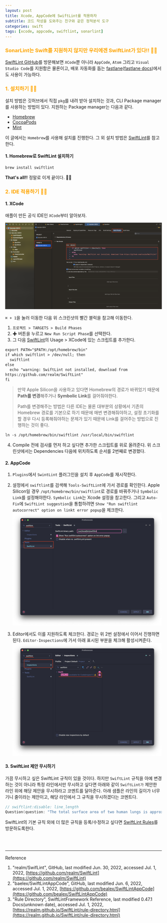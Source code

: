 ```yaml
---
layout: post
title: Xcode, AppCode에 SwiftLint를 적용하자
subtitle: 코드 작성을 도와주는 친구와 같은 정적분석 도구
categories: swift
tags: [xcode, appcode, swiftlint, sonarlint]
---
```


### <span style="color: orange">SonarLint는 Swift를 지원하지 않지만 우리에겐 SwiftLint가 있다!! 👩‍💻</span>

[SwiftLint GitHub](https://github.com/realm/SwiftLint)를 방문해보면 `XCode`뿐 아니라 `AppCode`, `Atom` 그리고 `Visual Studio Code`를 지원함은 물론이고, 배포 자동화를 돕는 [fastlane](https://fastlane.tools)([fastlane docs](https://docs.fastlane.tools))에서도 사용이 가능하다.

### <span style="color: orange">1. 설치하기 👩‍💻</span>
설치 방법은 깃허브에서 직접 `pkg`를 내려 받아 설치하는 것과, CLI Package manager를 사용하는 방법이 있다.
지원하는 Package manager는 다음과 같다.

* [Homebrew](https://brew.sh/index_ko)
* [CocoaPods](https://cocoapods.org)
* [Mint](https://github.com/yonaskolb/mint)

이 글에서는 `Homebrew`를 사용해 설치를 진행한다. 그 외 설치 방법은 [SwiftLint](https://github.com/realm/SwiftLint)를 참고한다.

#### 1. Homebrew로 SwiftLint 설치하기
```shell
brew install swiftlint
```

**That's all!!**
정말로 이게 끝이다. 🤣🤣

### <span style="color: orange">2. IDE 적용하기 👩‍💻</span>

#### 1. XCode
애플이 만든 공식 IDE인 `XCode`부터 알아보자.

![SwiftLint-XCode](/assets/images/posts/2022-07-01-let's-apply-swiftlint-on-my-project/SwiftLint-XCode.png)

`⌘ + 1`을 눌러 이동한 다음 위 스크린샷의 빨간 블럭을 참고해 이동한다.
1. `프로젝트 > TARGETS > Build Phases`
2. ✚ 버튼을 누르고 `New Run Script Phase`를 선택한다.
3. 그 다음 [SwiftLint](https://github.com/realm/SwiftLint)의 Usage > XCode에 있는 스크립트를 추가한다.
```shell
export PATH="$PATH:/opt/homebrew/bin"
if which swiftlint > /dev/null; then
  swiftlint
else
  echo "warning: SwiftLint not installed, download from https://github.com/realm/SwiftLint"
fi
```
> 만약 Apple Silicon을 사용하고 있다면 Homebrew의 경로가 바뀌었기 때문에 **Path를 변경**해주거나 **Symbolic Link**를 걸어줘야한다.  
>
> Path를 변경해주는 방법은 다른 IDE는 물론 대부분의 상황에서 기존의 Homebrew 경로를 기본으로 하기 때문에 매번 변경해줘야하고, 설정 초기화를 할 경우 다시 등록해줘야하는 문제가 있기 때문에 Link를 걸어주는 방법으로 진행하는 것이 좋다.
```shell
ln -s /opt/homebrew/bin/swiftlint /usr/local/bin/swiftlint
```
  4. Compile 전에 검사를 먼저 하고 싶다면 추가한 스크립트를 위로 올려준다. 위 스크린샷에서는 Dependencies 다음에 위치하도록 순서를 2번째로 변경했다.


#### 2. AppCode

1. `Plugins`에서 `SwintLint` 플러그인을 설치 후 `AppCode`를 재시작한다.
2. 설정에서 `swiftlint`를 검색해 `Tools-SwiftLint`에 가서 경로를 확인한다.
Apple Silicon일 경우 `/opt/homebrew/bin/swiftlint`로 경로를 바꿔주거나 `Symbolic Link`를 설정해야한다. `Symbolic Link`는 Xcode 설정을 참고한다.
그리고 `Auto-Fix`에 `SwiftLint suggestion`을 통합하려면 `Show "Run swiftlint autocorrect" option on linkt error popup`을 체크한다.
![SwiftLint-AppCode-1](/assets/images/posts/2022-07-01-let's-apply-swiftlint-on-my-project/SwiftLint-AppCode-1.png)

3. Editor에서도 이를 지원하도록 체크한다.
경로는 위 2번 설정에서 이어서 진행하면 된다. `Editor-Inspections`에 가서 아래 표시된 부분을 체크해 활성시켜준다.
![SwiftLint-AppCode-2](/assets/images/posts/2022-07-01-let's-apply-swiftlint-on-my-project/SwiftLint-AppCode-2.png)


#### 3. SwiftLint 제안 무시하기

가끔 무시하고 싶은 SwiftLint 규칙이 있을 것이다.
하지만 `SwiftLint` 규칙을 아예 변경하는 것이 아니라 특정 라인에서만 무시하고 싶다면 아래와 같이 `SwiftLint가` 제안한 라인 위에 해당 제안을 무시하라고 코멘트를 달아준다.
아래 샘플은 라인의 길이가 너무 기니 줄이라는 제안이고, 해당 라인에서 그 규칙을 무시하겠다는 코멘트다.

```swift
// swiftlint:disable: line_length
Question(question: "The total surface area of two human lungs is approximately 70 square metres.", answer: "True"),
```

SwiftLint의 기본 규칙 외에 더 많은 규칙을 등록/수정하고 싶다면 [SwiftLint Rules](https://realm.github.io/SwiftLint/rule-directory.html)를 방문하도록한다. 


<br><br>

---
Reference

1. "realm/SwifLint", GitHub, last modified Jun. 30, 2022, accessed Jul. 1, 2022, [https://github.com/realm/SwiftLint](https://github.com/realm/SwiftLint)
2. "baelex/SwiftLintAppCode", GitHub, last modified Jun. 6, 2022, accessed Jul. 1, 2022, [https://github.com/bealex/SwiftLintAppCode](https://github.com/bealex/SwiftLintAppCode)
3. "Rule Directory", SwiftLintFramework Reference, last modified 0.47.1 Docs(unknown date), accessed Jul. 1, 2022, [https://realm.github.io/SwiftLint/rule-directory.html](https://realm.github.io/SwiftLint/rule-directory.html)
